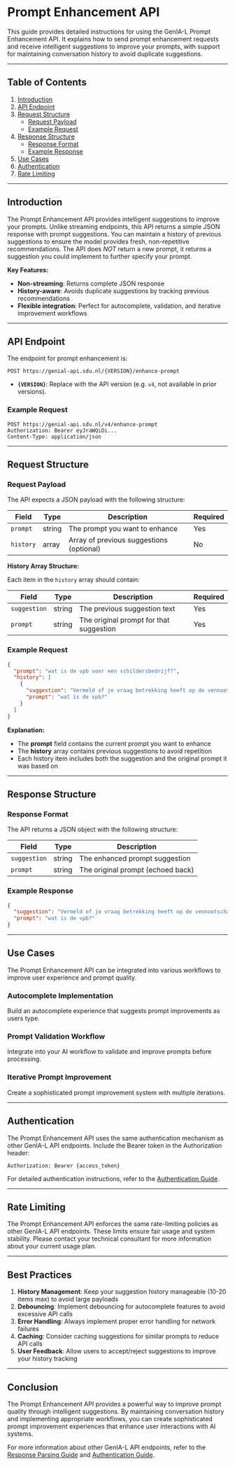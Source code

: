 # Prompt Enhancement API

This guide provides detailed instructions for using the GenIA-L Prompt Enhancement API. It explains how to send prompt enhancement requests and receive intelligent suggestions to improve your prompts, with support for maintaining conversation history to avoid duplicate suggestions.

---

## Table of Contents

1. [Introduction](#introduction)
2. [API Endpoint](#api-endpoint)
3. [Request Structure](#request-structure)
   - [Request Payload](#request-payload)
   - [Example Request](#example-request)
4. [Response Structure](#response-structure)
   - [Response Format](#response-format)
   - [Example Response](#example-response)
5. [Use Cases](#use-cases)
6. [Authentication](#authentication)
7. [Rate Limiting](#rate-limiting)

---

<a name="introduction"></a>

## Introduction

The Prompt Enhancement API provides intelligent suggestions to improve your prompts. Unlike streaming endpoints, this API returns a simple JSON response with prompt suggestions. You can maintain a history of previous suggestions to ensure the model provides fresh, non-repetitive recommendations. The API does _NOT_ return a new prompt, it returns a suggestion you could implement to further specify your prompt.

**Key Features:**

- **Non-streaming**: Returns complete JSON response
- **History-aware**: Avoids duplicate suggestions by tracking previous recommendations
- **Flexible integration**: Perfect for autocomplete, validation, and iterative improvement workflows

---

<a name="api-endpoint"></a>

## API Endpoint

The endpoint for prompt enhancement is:

```plaintext
POST https://genial-api.sdu.nl/{VERSION}/enhance-prompt
```

- **`{VERSION}`**: Replace with the API version (e.g. `v4`, not available in prior versions).

### Example Request

```http
POST https://genial-api.sdu.nl/v4/enhance-prompt
Authorization: Bearer eyJraWQiOi...
Content-Type: application/json
```

---

<a name="request-structure"></a>

## Request Structure

<a name="request-payload"></a>

### Request Payload

The API expects a JSON payload with the following structure:

| Field     | Type   | Description                              | Required |
| --------- | ------ | ---------------------------------------- | -------- |
| `prompt`  | string | The prompt you want to enhance           | Yes      |
| `history` | array  | Array of previous suggestions (optional) | No       |

**History Array Structure:**

Each item in the `history` array should contain:

| Field        | Type   | Description                             | Required |
| ------------ | ------ | --------------------------------------- | -------- |
| `suggestion` | string | The previous suggestion text            | Yes      |
| `prompt`     | string | The original prompt for that suggestion | Yes      |

<a name="example-request"></a>

### Example Request

```json
{
  "prompt": "wat is de vpb voor een schildersbedrijf?",
  "history": [
    {
      "suggestion": "Vermeld of je vraag betrekking heeft op de vennootschapsbelasting (VPB) voor een specifieke situatie of algemeen, en voeg eventueel de context of het type onderneming toe.",
      "prompt": "wat is de vpb?"
    }
  ]
}
```

**Explanation:**

- The **prompt** field contains the current prompt you want to enhance
- The **history** array contains previous suggestions to avoid repetition
- Each history item includes both the suggestion and the original prompt it was based on

---

<a name="response-structure"></a>

## Response Structure

<a name="response-format"></a>

### Response Format

The API returns a JSON object with the following structure:

| Field        | Type   | Description                       |
| ------------ | ------ | --------------------------------- |
| `suggestion` | string | The enhanced prompt suggestion    |
| `prompt`     | string | The original prompt (echoed back) |

<a name="example-response"></a>

### Example Response

```json
{
  "suggestion": "Vermeld of je vraag betrekking heeft op de vennootschapsbelasting (VPB) voor een specifieke situatie of algemeen, en voeg eventueel de context of het type onderneming toe.",
  "prompt": "wat is de vpb?"
}
```

---

<a name="use-cases"></a>

## Use Cases

The Prompt Enhancement API can be integrated into various workflows to improve user experience and prompt quality.

### Autocomplete Implementation

Build an autocomplete experience that suggests prompt improvements as users type.

### Prompt Validation Workflow

Integrate into your AI workflow to validate and improve prompts before processing.

### Iterative Prompt Improvement

Create a sophisticated prompt improvement system with multiple iterations.

---

<a name="authentication"></a>

## Authentication

The Prompt Enhancement API uses the same authentication mechanism as other GenIA-L API endpoints. Include the Bearer token in the Authorization header:

```http
Authorization: Bearer {access_token}
```

For detailed authentication instructions, refer to the [Authentication Guide](./authentication.md).

---

<a name="rate-limiting"></a>

## Rate Limiting

The Prompt Enhancement API enforces the same rate-limiting policies as other GenIA-L API endpoints. These limits ensure fair usage and system stability. Please contact your technical consultant for more information about your current usage plan.

---

## Best Practices

1. **History Management**: Keep your suggestion history manageable (10-20 items max) to avoid large payloads
2. **Debouncing**: Implement debouncing for autocomplete features to avoid excessive API calls
3. **Error Handling**: Always implement proper error handling for network failures
4. **Caching**: Consider caching suggestions for similar prompts to reduce API calls
5. **User Feedback**: Allow users to accept/reject suggestions to improve your history tracking

---

## Conclusion

The Prompt Enhancement API provides a powerful way to improve prompt quality through intelligent suggestions. By maintaining conversation history and implementing appropriate workflows, you can create sophisticated prompt improvement experiences that enhance user interactions with AI systems.

For more information about other GenIA-L API endpoints, refer to the [Response Parsing Guide](./response_parsing.md) and [Authentication Guide](./authentication.md).
